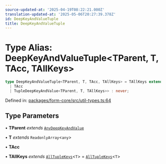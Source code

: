 ```yaml
---
source-updated-at: '2025-04-19T08:22:21.000Z'
translation-updated-at: '2025-05-06T20:27:39.378Z'
id: DeepKeyAndValueTuple
title: DeepKeyAndValueTuple
---
```


<!-- DO NOT EDIT: this page is autogenerated from the type comments -->

# Type Alias: DeepKeyAndValueTuple\<TParent, T, TAcc, TAllKeys\>

```ts
type DeepKeyAndValueTuple<TParent, T, TAcc, TAllKeys> = TAllKeys extends any ? DeepKeysAndValuesImpl<NonNullable<T[TAllKeys]>, TupleDeepKeyAndValue<TParent, T, TAllKeys>, 
  | TAcc
  | TupleDeepKeyAndValue<TParent, T, TAllKeys>> : never;
```

Defined in: [packages/form-core/src/util-types.ts:64](https://github.com/TanStack/form/blob/main/packages/form-core/src/util-types.ts#L64)

## Type Parameters

• **TParent** *extends* [`AnyDeepKeyAndValue`](../interfaces/anydeepkeyandvalue.md)

• **T** *extends* `ReadonlyArray`\<`any`\>

• **TAcc**

• **TAllKeys** *extends* [`AllTupleKeys`](alltuplekeys.md)\<`T`\> = [`AllTupleKeys`](alltuplekeys.md)\<`T`\>
